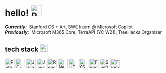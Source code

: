 # hello! <img src="https://media.giphy.com/media/iigp4VDyf5dCLRlGkm/giphy.gif" height="35" alt="Peace Sign GIF">
***Currently:*** &nbsp;Stanford CS + Art, SWE Intern @ Microsoft Copilot \
***Previously:*** &nbsp;Microsoft M365 Core, TerraAPI (YC W21), TreeHacks Organizer
<br>

## tech stack <img src="https://media4.giphy.com/media/v1.Y2lkPTc5MGI3NjExbnMzcHo4N3VlNXo2ZjZhdHJseW9hbm93c2J2YXZvY3huN2t6NTR5ayZlcD12MV9pbnRlcm5hbF9naWZfYnlfaWQmY3Q9ZQ/SvLQ270MWY0GpztVjo/giphy.webp" height="25" alt="Muscle GIF"> 
<p align="left">
  <!-- Python -->
  <img src="https://cdn.jsdelivr.net/gh/devicons/devicon/icons/python/python-original.svg" alt="Python" width="30" height="30"/>
  <!-- C++ -->
  <img src="https://cdn.jsdelivr.net/gh/devicons/devicon/icons/cplusplus/cplusplus-original.svg" alt="C++" width="30" height="30"/>
  <!-- JavaScript -->
  <img src="https://cdn.jsdelivr.net/gh/devicons/devicon/icons/javascript/javascript-original.svg" alt="JavaScript" width="30" height="30"/>
  <!-- Java -->
  <img src="https://cdn.jsdelivr.net/gh/devicons/devicon/icons/java/java-original.svg" alt="Java" width="30" height="30"/>
  <!-- React -->
  <img src="https://cdn.jsdelivr.net/gh/devicons/devicon/icons/react/react-original.svg" alt="React" width="30" height="30"/>
  <!-- NextJS -->
  <img src="https://cdn.jsdelivr.net/gh/devicons/devicon/icons/nextjs/nextjs-original.svg" alt="Next.js" width="30" height="30"/>
  <!-- HTML -->
  <img src="https://cdn.jsdelivr.net/gh/devicons/devicon/icons/html5/html5-original.svg" alt="HTML" width="30" height="30"/>
  <!-- CSS -->
  <img src="https://cdn.jsdelivr.net/gh/devicons/devicon/icons/css3/css3-original.svg" alt="CSS" width="30" height="30"/>
  <!-- Figma -->
  <img src="https://cdn.jsdelivr.net/gh/devicons/devicon/icons/figma/figma-original.svg" alt="Figma" width="30" height="30"/>
  <!-- Swift -->
  <img src="https://cdn.jsdelivr.net/gh/devicons/devicon/icons/swift/swift-original.svg" alt="Swift" width="30" height="30"/>
  <!-- Firebase -->
  <img src="https://cdn.jsdelivr.net/gh/devicons/devicon/icons/firebase/firebase-plain.svg" alt="Firebase" width="30" height="30"/>
</p>
<br>
